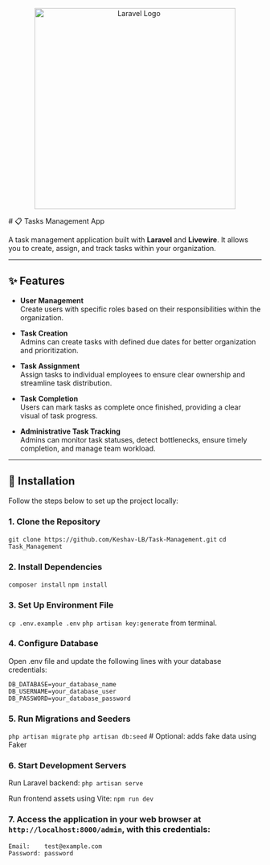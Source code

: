 <p align="center"><a href="https://laravel.com" target="_blank"><img src="https://raw.githubusercontent.com/laravel/art/master/logo-lockup/5%20SVG/2%20CMYK/1%20Full%20Color/laravel-logolockup-cmyk-red.svg" width="400" alt="Laravel Logo"></a></p>
# 📋 Tasks Management App

A task management application built with **Laravel** and **Livewire**. It allows you to create, assign, and track tasks within your organization.

---

## ✨ Features

- **User Management**  
  Create users with specific roles based on their responsibilities within the organization.

- **Task Creation**  
  Admins can create tasks with defined due dates for better organization and prioritization.

- **Task Assignment**  
  Assign tasks to individual employees to ensure clear ownership and streamline task distribution.

- **Task Completion**  
  Users can mark tasks as complete once finished, providing a clear visual of task progress.

- **Administrative Task Tracking**  
  Admins can monitor task statuses, detect bottlenecks, ensure timely completion, and manage team workload.

---

## 🚀 Installation

Follow the steps below to set up the project locally:

### 1. Clone the Repository
`git clone https://github.com/Keshav-LB/Task-Management.git`
`cd Task_Management`

### 2. Install Dependencies
`composer install`
`npm install`

### 3. Set Up Environment File
`cp .env.example .env`
`php artisan key:generate` from terminal.

### 4. Configure Database
Open .env file and update the following lines with your database credentials:
````
DB_DATABASE=your_database_name
DB_USERNAME=your_database_user
DB_PASSWORD=your_database_password
````

### 5. Run Migrations and Seeders
`php artisan migrate`
`php artisan db:seed`   # Optional: adds fake data using Faker

### 6. Start Development Servers
Run Laravel backend:
`php artisan serve`

Run frontend assets using Vite:
`npm run dev`

### 7. Access the application in your web browser at `http://localhost:8000/admin`, with this credentials:
````
Email:    test@example.com
Password: password
````
